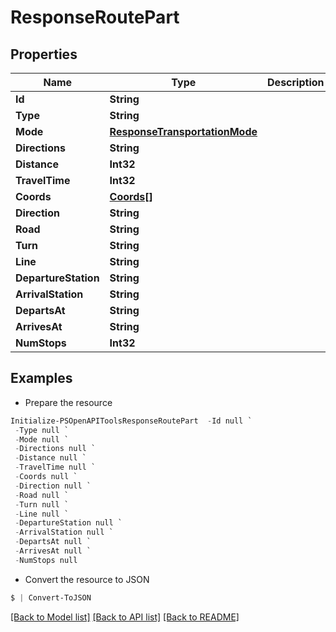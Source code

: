 # ResponseRoutePart
## Properties

Name | Type | Description | Notes
------------ | ------------- | ------------- | -------------
**Id** | **String** |  | 
**Type** | **String** |  | 
**Mode** | [**ResponseTransportationMode**](ResponseTransportationMode.md) |  | 
**Directions** | **String** |  | 
**Distance** | **Int32** |  | 
**TravelTime** | **Int32** |  | 
**Coords** | [**Coords[]**](Coords.md) |  | 
**Direction** | **String** |  | [optional] 
**Road** | **String** |  | [optional] 
**Turn** | **String** |  | [optional] 
**Line** | **String** |  | [optional] 
**DepartureStation** | **String** |  | [optional] 
**ArrivalStation** | **String** |  | [optional] 
**DepartsAt** | **String** |  | [optional] 
**ArrivesAt** | **String** |  | [optional] 
**NumStops** | **Int32** |  | [optional] 

## Examples

- Prepare the resource
```powershell
Initialize-PSOpenAPIToolsResponseRoutePart  -Id null `
 -Type null `
 -Mode null `
 -Directions null `
 -Distance null `
 -TravelTime null `
 -Coords null `
 -Direction null `
 -Road null `
 -Turn null `
 -Line null `
 -DepartureStation null `
 -ArrivalStation null `
 -DepartsAt null `
 -ArrivesAt null `
 -NumStops null
```

- Convert the resource to JSON
```powershell
$ | Convert-ToJSON
```

[[Back to Model list]](../README.md#documentation-for-models) [[Back to API list]](../README.md#documentation-for-api-endpoints) [[Back to README]](../README.md)

